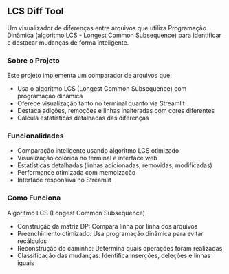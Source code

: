 ## LCS Diff Tool 
Um visualizador de diferenças entre arquivos que utiliza Programação Dinâmica (algoritmo LCS - Longest Common Subsequence) para identificar e destacar mudanças de forma inteligente.

### Sobre o Projeto
Este projeto implementa um comparador de arquivos que:

- Usa o algoritmo LCS (Longest Common Subsequence) com programação dinâmica
- Oferece visualização tanto no terminal quanto via Streamlit
- Destaca adições, remoções e linhas inalteradas com cores diferentes
- Calcula estatísticas detalhadas das diferenças

### Funcionalidades
- Comparação inteligente usando algoritmo LCS otimizado
- Visualização colorida no terminal e interface web
- Estatísticas detalhadas (linhas adicionadas, removidas, modificadas)
- Performance otimizada com memoização
- Interface responsiva no Streamlit

### Como Funciona
Algoritmo LCS (Longest Common Subsequence)
- Construção da matriz DP: Compara linha por linha dos arquivos
- Preenchimento otimizado: Usa programação dinâmica para evitar recálculos
- Reconstrução do caminho: Determina quais operações foram realizadas
- Classificação das mudanças: Identifica inserções, deleções e linhas iguais
